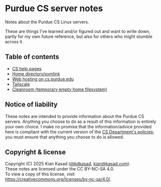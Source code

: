 # Purdue CS server notes

Notes about the Purdue CS Linux servers.

These are things I've learned and/or figured out and want to write down, partly
for my own future reference, but also for others who might stumble across it.

## Table of contents

- [CS help pages](./notes/Help%20pages.md)
- [Home directory/symlink](./notes/Home%20symlink.md)
- [Web hosting on cs.purdue.edu](./notes/WWW.md)
- [Tailscale](./notes/Tailscale.md)
- [Cleanroom (temporary empty home filesystem)](./notes/Cleanroom.md)

## Notice of liability

These notes are intended to provide information about the Purdue CS servers.
Anything you choose to do as a result of this information is entirely your own
choice. I make no promise that the information/advice provided here is compliant
with the current version of the [CS Department's policies][policies]; you must
ensure that anything you choose to do is allowed.

[policies]: https://www.cs.purdue.edu/resources/policies.html

## Copyright & license

Copyright (C) 2025  Kian Kasad ([@kdkasad], <kian@kasad.com>).  
These notes are licensed under the CC BY-NC-SA 4.0.  
To view a copy of this license, visit <https://creativecommons.org/licenses/by-nc-sa/4.0/>.

[@kdkasad]: https://github.com/kdkasad
